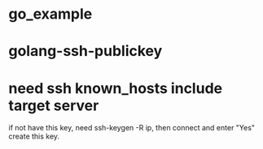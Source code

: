 # go_example

# golang-ssh-publickey
# need ssh known_hosts include target server
if not have this key, need ssh-keygen -R ip, then connect and enter  "Yes" create this key.
